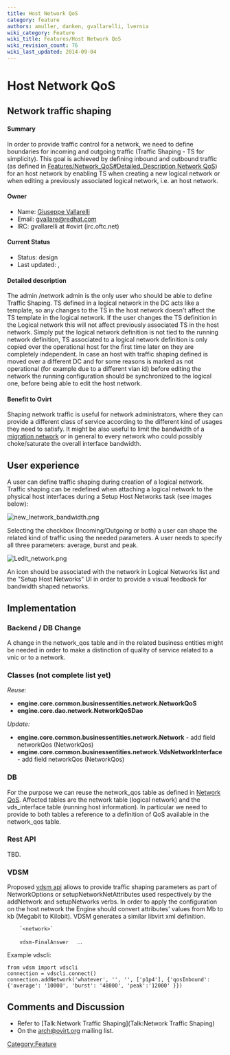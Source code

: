 ```yaml
---
title: Host Network QoS
category: feature
authors: amuller, danken, gvallarelli, lvernia
wiki_category: Feature
wiki_title: Features/Host Network QoS
wiki_revision_count: 76
wiki_last_updated: 2014-09-04
---
```


# Host Network QoS

## Network traffic shaping

#### Summary

In order to provide traffic control for a network, we need to define boundaries for incoming and outgoing traffic (Traffic Shaping - TS for simplicity). This goal is achieved by defining inbound and outbound traffic (as defined in [Features/Network_QoS#Detailed_Description Network QoS](Features/Network_QoS#Detailed_Description_Network_QoS)) for an host network by enabling TS when creating a new logical network or when editing a previously associated logical network, i.e. an host network.

#### Owner

*   Name: [ Giuseppe Vallarelli](User:gvallarelli)
*   Email: <gvallare@redhat.com>
*   IRC: gvallarelli at #ovirt (irc.oftc.net)

#### Current Status

*   Status: design
*   Last updated: ,

#### Detailed description

The admin /network admin is the only user who should be able to define Traffic Shaping. TS defined in a logical network in the DC acts like a template, so any changes to the TS in the host network doesn't affect the TS template in the logical network. If the user changes the TS definition in the Logical network this will not affect previously associated TS in the host network. Simply put the logical network definition is not tied to the running network definition, TS associated to a logical network definition is only copied over the operational host for the first time later on they are completely independent. In case an host with traffic shaping defined is moved over a different DC and for some reasons is marked as not operational (for example due to a different vlan id) before editing the network the running configuration should be synchronized to the logical one, before being able to edit the host network.

#### Benefit to Ovirt

Shaping network traffic is useful for network administrators, where they can provide a different class of service according to the different kind of usages they need to satisfy. It might be also useful to limit the bandwidth of a [migration network](Features/Migration_Network) or in general to every network who could possibly choke/saturate the overall interface bandwidth.

## User experience

A user can define traffic shaping during creation of a logical network. Traffic shaping can be redefined when attaching a logical network to the physical host interfaces during a Setup Host Networks task (see images below):

![](new_lnetwork_bandwidth.png "new_lnetwork_bandwidth.png")

Selecting the checkbox (Incoming/Outgoing or both) a user can shape the related kind of traffic using the needed parameters. A user needs to specify all three parameters: average, burst and peak.

![](Ledit_network.png "Ledit_network.png")

An icon should be associated with the network in Logical Networks list and the "Setup Host Networks" UI in order to provide a visual feedback for bandwidth shaped networks.

## Implementation

### Backend / DB Change

A change in the network_qos table and in the related business entities might be needed in order to make a distinction of quality of service related to a vnic or to a network.

### Classes (not complete list yet)

*Reuse:*

*   **engine.core.common.businessentities.network.NetworkQoS**
*   **engine.core.dao.network.NetworkQoSDao**

*Update:*

*   **engine.core.common.businessentities.network.Network** - add field networkQos (NetworkQos)
*   **engine.core.common.businessentities.network.VdsNetworkInterface** - add field networkQos (NetworkQos)

### DB

For the purpose we can reuse the network_qos table as defined in [Network QoS](Features/Design/Network_QoS#DB_Change_2). Affected tables are the network table (logical network) and the vds_interface table (running host information). In particular we need to provide to both tables a reference to a definition of QoS available in the network_qos table.

### Rest API

TBD.

### VDSM

Proposed [vdsm api](http://gerrit.ovirt.org/#/c/15724/) allows to provide traffic shaping parameters as part of NetworkOptions or setupNetworkNetAttributes used respectively by the addNetwork and setupNetworks verbs. In order to apply the configuration on the host network the Engine should convert attributes' values from Mb to kb (Megabit to Kilobit). VDSM generates a similar libvirt xml definition.

        `<network>`                                          
`    `<name>`vdsm-FinalAnswer`</name>
          ...
`    `<bandwidth>
`      `<inbound average='30000' burst='200000'  peak='40000'/>
`      `<outbound average='30000' burst='200000'  peak='40000' />
`    `</bandwidth>
`  `</network>

Example vdscli:

    from vdsm import vdscli
    connection = vdscli.connect()
    connection.addNetwork('whatever', '', '', ['p1p4'], {'qosInbound':{'average': '10000', 'burst': '48000', 'peak':'12000' }})

## Comments and Discussion

*   Refer to [Talk:Network Traffic Shaping](Talk:Network Traffic Shaping)
*   On the arch@ovirt.org mailing list.

<Category:Feature>
